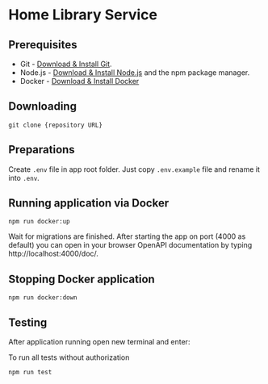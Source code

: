# Home Library Service

## Prerequisites

- Git - [Download & Install Git](https://git-scm.com/downloads).
- Node.js - [Download & Install Node.js](https://nodejs.org/en/download/) and the npm package manager.
- Docker - [Download & Install Docker](https://www.docker.com/)

## Downloading

```
git clone {repository URL}
```

## Preparations

Create `.env` file in app root folder. Just copy `.env.example` file and rename it into `.env`.

## Running application via Docker

```
npm run docker:up
```
Wait for migrations are finished.
After starting the app on port (4000 as default) you can open
in your browser OpenAPI documentation by typing http://localhost:4000/doc/.

## Stopping Docker application 

```
npm run docker:down
```

## Testing

After application running open new terminal and enter:

To run all tests without authorization

```
npm run test
```

